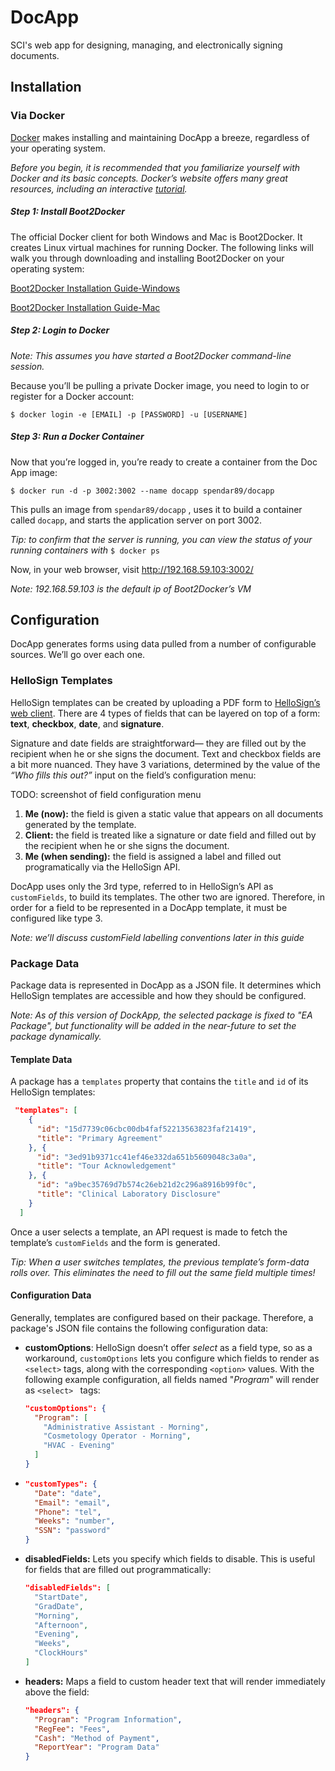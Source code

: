 # DocApp

SCI's web app for designing, managing, and electronically signing documents.

## Installation

### Via Docker

[Docker](https://www.docker.com/whatisdocker/) makes installing and maintaining DocApp a breeze, regardless of your operating system.  

*Before you begin, it is recommended that you familiarize yourself with Docker and its basic concepts.  Docker’s website offers many great resources, including an interactive [tutorial](https://www.docker.com/tryit/).*

##### Step 1: Install Boot2Docker

The official Docker client for both Windows and Mac is Boot2Docker.  It creates Linux virtual machines for running Docker. The following links will walk you through downloading and installing Boot2Docker on your operating system:

[Boot2Docker Installation Guide-Windows](https://docs.docker.com/installation/windows/)

[Boot2Docker Installation Guide-Mac](https://docs.docker.com/installation/mac/)

##### Step 2: Login to Docker

*Note: This assumes you have started a Boot2Docker command-line session.*

Because you’ll be pulling a private Docker image, you need to login to or register for a Docker account:

`$ docker login -e [EMAIL] -p [PASSWORD] -u [USERNAME]`

##### Step 3: Run a Docker Container

Now that you’re logged in, you’re ready to create a container from the Doc App image:

`$ docker run -d -p 3002:3002 --name docapp spendar89/docapp`

This pulls an image from `spendar89/docapp` , uses it to build a container called `docapp`, and starts the application server on port 3002.

*Tip: to confirm that the server is running, you can view the status of your running containers with* `$ docker ps`

Now, in your web browser, visit  http://192.168.59.103:3002/

*Note: 192.168.59.103 is the default ip of Boot2Docker’s VM*

## Configuration

DocApp generates forms using data pulled from a number of configurable sources.  We’ll go over each one.

### HelloSign Templates

HelloSign templates can be created by uploading a PDF form to [HelloSign’s web client](https://www.hellosign.com/home/createTemplate).  There are 4 types of fields that can be layered on top of a form: **text**, **checkbox**, **date**, and **signature**.  

Signature and date fields are straightforward— they are filled out by the recipient when he or she signs the document.  Text and checkbox fields are a bit more nuanced.  They have 3 variations, determined by the value of the *“Who fills this out?”* input on the field’s configuration menu:

TODO: screenshot of field configuration menu

1. **Me (now):** the field is given a static value that appears on all documents generated by the template.
2. **Client:** the field is treated like a signature or date field and filled out by the recipient when he or she signs the document.
3. **Me (when sending):** the field is assigned a label and filled out programatically via the HelloSign API.


DocApp uses only the 3rd type, referred to in HelloSign’s API as `customFields`, to build its templates.  The other two are ignored.  Therefore, in order for a field to be represented in a DocApp template, it must be configured like type 3.  

*Note: we’ll discuss customField labelling conventions later in this guide*

### Package Data

Package data is represented in DocApp as a JSON file. It determines which HelloSign templates are accessible and how they should be configured.  

*Note: As of this version of DockApp, the selected package is fixed to "EA Package", but functionality will be added in the near-future to set the package dynamically.*

#### Template Data

A package has a `templates` property that contains the `title` and `id` of its HelloSign templates:

``` json
 "templates": [
 	{     
      "id": "15d7739c06cbc00db4faf52213563823faf21419",
      "title": "Primary Agreement"
    }, { 
      "id": "3ed91b9371cc41ef46e332da651b5609048c3a0a", 
      "title": "Tour Acknowledgement"
    }, { 
      "id": "a9bec35769d7b574c26eb21d2c296a8916b99f0c",  
      "title": "Clinical Laboratory Disclosure"
    }           
  ]
```

Once a user selects a template, an API request is made to fetch the template’s `customFields` and the form is generated.

*Tip: When a user switches templates, the previous template’s form-data rolls over.  This eliminates the need to fill out the same field multiple times!*

#### Configuration Data

Generally, templates are configured based on their package.  Therefore, a package's JSON file contains the following configuration data:

- **customOptions**: HelloSign doesn’t offer *select* as a field type, so as a workaround,  `customOptions` lets you configure which fields to render as `<select>` tags, along with the corresponding `<option>` values.  With the following example configuration, all fields named "*Program*" will render as `<select> ` tags:
  
  ``` json
  "customOptions": {
    "Program": [
      "Administrative Assistant - Morning",
      "Cosmetology Operator - Morning",
      "HVAC - Evening"
    ]
  }
  ```
  
- ``` json
  "customTypes": {
    "Date": "date",
    "Email": "email",
    "Phone": "tel",
    "Weeks": "number",
    "SSN": "password"
  }
  ```
  
- **disabledFields:** Lets you specify which fields to disable.  This is useful for fields that are filled out programmatically:
  
  ``` json
  "disabledFields": [
    "StartDate",
    "GradDate",
    "Morning",
    "Afternoon",
    "Evening",
    "Weeks",
    "ClockHours"
  ]
  ```
  
- **headers:** Maps a field to custom header text that will render immediately above the field:
  
  ``` json
  "headers": {
    "Program": "Program Information",
    "RegFee": "Fees",
    "Cash": "Method of Payment",
    "ReportYear": "Program Data"
  }
  ```
  
